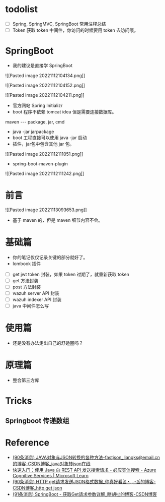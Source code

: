 # todolist
- [ ] Spring, SpringMVC, SpringBoot 常用注释总结
- [ ] Token 获取 token 中间件，你访问的时候要用 token 去访问哦。

# SpringBoot
- 我的建议是直接学 SpringBoot

![[Pasted image 20221112104134.png]]

![[Pasted image 20221112104152.png]]

![[Pasted image 20221112104211.png]]

- 官方网站 Spring Initializr
- boot 程序不依赖 tomcat idea 但是需要连接数据库。


maven --- package, jar, cmd
- java -jar jarpackage
- boot 工程直接可以使用 java -jar 启动
- 插件，jar包中包含其他  jar 包。 

![[Pasted image 20221112111051.png]]

- spring-boot-maven-plugin

![[Pasted image 20221112111242.png]]
# 前言
![[Pasted image 20221113093653.png]]

- 基于 maven 的，但是 maven 细节内容不会。

# 基础篇
- 你的笔记仅仅记录关键的部分就好了。
- lombook  插件

- [ ] get jwt token 封装，如果 token 过期了，就重新获取 token
- [ ] get 方法封装
- [ ] post 方法封装
- [ ] wazuh server API 封装
- [ ] wazuh indexer API 封装
- [ ] java 中间件怎么写

# 使用篇
- 还是没有办法走出自己的舒适圈吗？

# 原理篇
- 整合第三方库

# Tricks
## Springboot 传递数组


# Reference
- [(90条消息) JAVA对象与JSON转换的各种方法-fastjson_liangks@email.cn的博客-CSDN博客_java对象转json在线](https://blog.csdn.net/qq_34706514/article/details/103872859)
- [快速入门：使用 Java 向 REST API 发送搜索请求 - 必应实体搜索 - Azure Cognitive Services | Microsoft Learn](https://learn.microsoft.com/zh-cn/azure/cognitive-services/bing-entities-search/quickstarts/java)
- [(90条消息) HTTP get请求发送JSON格式数据_你真好看≧◔◡◔≦的博客-CSDN博客_http get json](https://blog.csdn.net/qq_31614535/article/details/123410653)
- [(91条消息) SpringBoot - 获取Get请求参数详解_瞎胡扯的博客-CSDN博客](https://blog.csdn.net/small_love/article/details/111750021)
